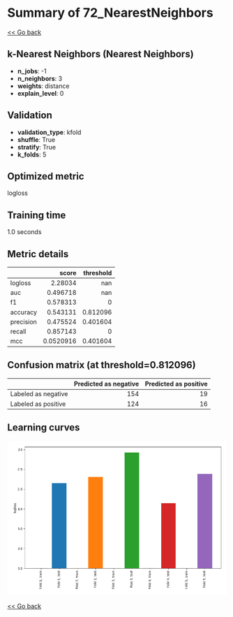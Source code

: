 # Summary of 72_NearestNeighbors

[<< Go back](../README.md)


## k-Nearest Neighbors (Nearest Neighbors)
- **n_jobs**: -1
- **n_neighbors**: 3
- **weights**: distance
- **explain_level**: 0

## Validation
 - **validation_type**: kfold
 - **shuffle**: True
 - **stratify**: True
 - **k_folds**: 5

## Optimized metric
logloss

## Training time

1.0 seconds

## Metric details
|           |     score |   threshold |
|:----------|----------:|------------:|
| logloss   | 2.28034   |  nan        |
| auc       | 0.496718  |  nan        |
| f1        | 0.578313  |    0        |
| accuracy  | 0.543131  |    0.812096 |
| precision | 0.475524  |    0.401604 |
| recall    | 0.857143  |    0        |
| mcc       | 0.0520916 |    0.401604 |


## Confusion matrix (at threshold=0.812096)
|                     |   Predicted as negative |   Predicted as positive |
|:--------------------|------------------------:|------------------------:|
| Labeled as negative |                     154 |                      19 |
| Labeled as positive |                     124 |                      16 |

## Learning curves
![Learning curves](learning_curves.png)

[<< Go back](../README.md)

